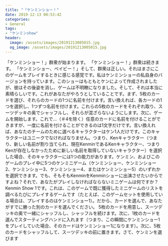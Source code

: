 ```yaml
---
title: "「ケンミンショー！"
date: 2019-12-13 00:53:42
categories:
- General
tags:
- "ケンミンshow"
header:
  image: /assets/images/20191213005015.jpg
  og_image: /assets/images/20191213005015.jpg
---
```


「ケンミンショー！」群衆が始まります。 「ケンミンショー！」群衆は続きます。 「ケンミンショー、ベイビー！」そして、群衆は正しい。それはまさにこのゲームをプレイするときに感じる感覚です。私はケンミンショーの私自身のバージョンを持っています。このショーはもともとケンによって作成されましたが、彼はその後姿を消し、ゲームは不明瞭になりました。そして、それは本当に素晴らしいです。これがあなたがやろうとしていることです。まず、5枚のカードを選び、それらのカードの1つに名前を付けます。言い換えれば、各カードの1つを選択し、1つずつ名前を付けます。これらの5枚のカードをそれぞれ取り、スーツデッキの奥でシャッフルし、それらが混ざらないようにします。次に、ゲームを開始します。これで...（＃4を除く）任意のカードに名前を付けることができますが、一度に名前を付けることができるのは1文字だけです。言い換えれば、あなたのチームのために選べるキャラクターはケン1人だけです。このキャラクターはユニークでなければなりません。つまり、Kenキャラクター（つまり、新しい名前が割り当てられ、現在KenminであるKenキャラクター、つまりKenが存在しなかったために新しい名前を取得していないキャラクター）を選択した場合、そのキャラクターには1つの能力があります。ケンミン、およびこのゲームのプレイ中に5つのケンミニゲーム（ケンミンショー、ケンミンショー2、ケンミンショー3、ケンミンショー4、またはケンミンショー5）のいずれかを選択できます。でも、そもそもKenminをKenminショーに出演させたいからですよね？それで、あなたがプレイしなければならないミニゲームは何ですか？ Kenmin Show 1です。これは、このゲームで既に獲得したミニゲームのリストを調べるたびにプレイするゲームです（たとえば、このゲームセットを使用している場合は、プレイするのはケンミンショー1）。だから、カードを選んで、あなたがすでに勝った別のカードを選んでください。 5枚のカードを用意し、スーツデッキの奥で一緒にシャッフルし、シャッフルを続けます。次に、1枚のカードを選んでスターティングハンドに入れます（つまり、この瞬間にケンミンショー1をプレイしていた場合、そのカードはケンミンショー1になります）。次に、5枚のカードをシャッフルして、スーツデッキの前に置きます。さて、ケンミンを選びます
